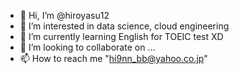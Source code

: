 - 👋 Hi, I’m @hiroyasu12
- 👀 I’m interested in data science, cloud engineering
- 🌱 I’m currently learning English for TOEIC test XD
- 💞️ I’m looking to collaborate on ...
- 📫 How to reach me "hi9nn_bb@yahoo.co.jp"

<!---
hiroyasu12/hiroyasu12 is a ✨ special ✨ repository because its `README.md` (this file) appears on your GitHub profile.
You can click the Preview link to take a look at your changes.
--->
